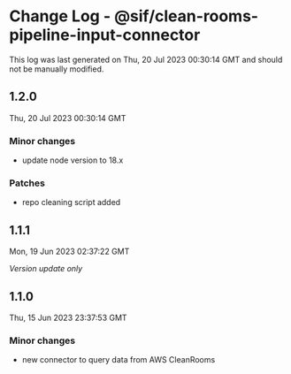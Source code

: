 # Change Log - @sif/clean-rooms-pipeline-input-connector

This log was last generated on Thu, 20 Jul 2023 00:30:14 GMT and should not be manually modified.

## 1.2.0
Thu, 20 Jul 2023 00:30:14 GMT

### Minor changes

- update node version to 18.x

### Patches

- repo cleaning script added

## 1.1.1
Mon, 19 Jun 2023 02:37:22 GMT

_Version update only_

## 1.1.0
Thu, 15 Jun 2023 23:37:53 GMT

### Minor changes

- new connector to query data from AWS CleanRooms

